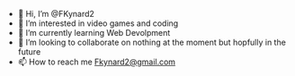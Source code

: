 - 👋 Hi, I’m @FKynard2
- 👀 I’m interested in video games and coding
- 🌱 I’m currently learning Web Devolpment
- 💞️ I’m looking to collaborate on nothing at the moment but hopfully in the future
- 📫 How to reach me Fkynard2@gmail.com

<!---
FKynard2/FKynard2 is a ✨ special ✨ repository because its `README.md` (this file) appears on your GitHub profile.
You can click the Preview link to take a look at your changes.
--->
